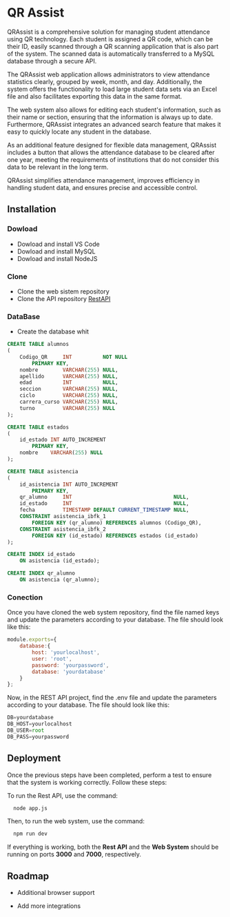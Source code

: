 # QR Assist

QRAssist is a comprehensive solution for managing student attendance using QR technology. Each student is assigned a QR code, which can be their ID, easily scanned through a QR scanning application that is also part of the system. The scanned data is automatically transferred to a MySQL database through a secure API.

The QRAssist web application allows administrators to view attendance statistics clearly, grouped by week, month, and day. Additionally, the system offers the functionality to load large student data sets via an Excel file and also facilitates exporting this data in the same format.

The web system also allows for editing each student's information, such as their name or section, ensuring that the information is always up to date. Furthermore, QRAssist integrates an advanced search feature that makes it easy to quickly locate any student in the database.

As an additional feature designed for flexible data management, QRAssist includes a button that allows the attendance database to be cleared after one year, meeting the requirements of institutions that do not consider this data to be relevant in the long term.

QRAssist simplifies attendance management, improves efficiency in handling student data, and ensures precise and accessible control.
## Installation
### Dowload
- Dowload and install VS Code
- Dowload and install MySQL
- Dowload and install NodeJS
### Clone
- Clone the web sistem repository
- Clone the API repository [RestAPI](https://github.com/AnDev-2077/RestAPI-DB.git)
### DataBase
- Create the database whit

```sql
CREATE TABLE alumnos
(
    Codigo_QR     INT          NOT NULL
        PRIMARY KEY,
    nombre        VARCHAR(255) NULL,
    apellido      VARCHAR(255) NULL,
    edad          INT          NULL,
    seccion       VARCHAR(255) NULL,
    ciclo         VARCHAR(255) NULL,
    carrera_curso VARCHAR(255) NULL,
    turno         VARCHAR(255) NULL
);

CREATE TABLE estados
(
    id_estado INT AUTO_INCREMENT
        PRIMARY KEY,
    nombre    VARCHAR(255) NULL
);

CREATE TABLE asistencia
(
    id_asistencia INT AUTO_INCREMENT
        PRIMARY KEY,
    qr_alumno     INT                                 NULL,
    id_estado     INT                                 NULL,
    fecha         TIMESTAMP DEFAULT CURRENT_TIMESTAMP NULL,
    CONSTRAINT asistencia_ibfk_1
        FOREIGN KEY (qr_alumno) REFERENCES alumnos (Codigo_QR),
    CONSTRAINT asistencia_ibfk_2
        FOREIGN KEY (id_estado) REFERENCES estados (id_estado)
);

CREATE INDEX id_estado
    ON asistencia (id_estado);

CREATE INDEX qr_alumno
    ON asistencia (qr_alumno);
```
### Conection 
Once you have cloned the web system repository, find the file named keys and update the parameters according to your database. The file should look like this:
```js
module.exports={
    database:{
        host: 'yourlocalhost',
        user: 'root', 
        password: 'yourpassword',
        database: 'yourdatabase'
    }
};
```
Now, in the REST API project, find the .env file and update the parameters according to your database. The file should look like this:
```js
DB=yourdatabase
DB_HOST=yourlocalhost
DB_USER=root
DB_PASS=yourpassword
```

    
## Deployment

Once the previous steps have been completed, perform a test to ensure that the system is working correctly. Follow these steps:

To run the Rest API, use the command:
```bash
  node app.js
```
Then, to run the web system, use the command:
```bash
  npm run dev
```
If everything is working, both the **Rest API** and the **Web System** should be running on ports **3000** and **7000**, respectively.
## Roadmap

- Additional browser support

- Add more integrations

